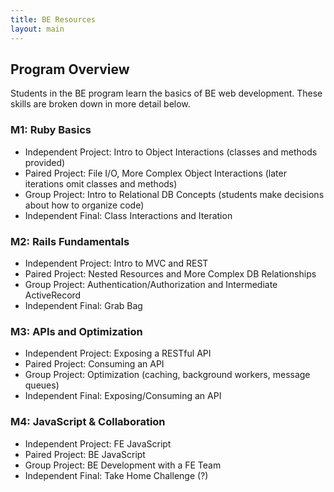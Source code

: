 ```yaml
---
title: BE Resources
layout: main
---
```


## Program Overview

Students in the BE program learn the basics of BE web development. These skills are broken down in more detail below.

### M1: Ruby Basics

* Independent Project: Intro to Object Interactions (classes and methods provided)
* Paired Project: File I/O, More Complex Object Interactions (later iterations omit classes and methods)
* Group Project: Intro to Relational DB Concepts (students make decisions about how to organize code)
* Independent Final: Class Interactions and Iteration

### M2: Rails Fundamentals

* Independent Project: Intro to MVC and REST
* Paired Project: Nested Resources and More Complex DB Relationships
* Group Project: Authentication/Authorization and Intermediate ActiveRecord
* Independent Final: Grab Bag

### M3: APIs and Optimization

* Independent Project: Exposing a RESTful API
* Paired Project: Consuming an API
* Group Project: Optimization (caching, background workers, message queues)
* Independent Final: Exposing/Consuming an API

### M4: JavaScript & Collaboration

* Independent Project: FE JavaScript
* Paired Project: BE JavaScript
* Group Project: BE Development with a FE Team
* Independent Final: Take Home Challenge (?)




